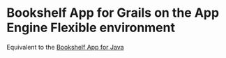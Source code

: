 # Bookshelf App for Grails on the App Engine Flexible environment

Equivalent to the [Bookshelf App for Java](https://cloud.google.com/java/getting-started/tutorial-app)
